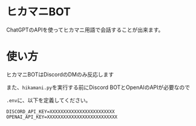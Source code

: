# ヒカマニBOT

ChatGPTのAPIを使ってヒカマニ用語で会話することが出来ます。

# 使い方

ヒカマニBOTはDiscordのDMのみ反応します

また、`hikamani.py`を実行する前にDiscord BOTとOpenAIのAPIが必要なので

`.env`に、以下を定義してください。

```
DISCORD_API_KEY=XXXXXXXXXXXXXXXXXXXXXXXX
OPENAI_API_KEY=XXXXXXXXXXXXXXXXXXXXXXXXXX
```
